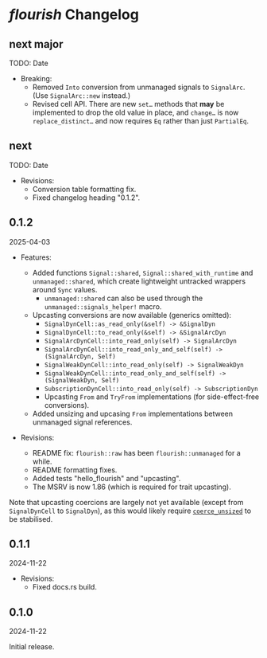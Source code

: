 # *flourish* Changelog

## next major

TODO: Date

- Breaking:
  - Removed `Into` conversion from unmanaged signals to `SignalArc`.  
    (Use `SignalArc::new` instead.)
  - Revised cell API. There are new `set…` methods that **may** be implemented to drop the old value in place, and `change…` is now `replace_distinct…` and now requires `Eq` rather than just `PartialEq`.

## next

TODO: Date

- Revisions:
  - Conversion table formatting fix.
  - Fixed changelog heading "0.1.2".

## 0.1.2

2025-04-03

- Features:
  - Added functions `Signal::shared`, `Signal::shared_with_runtime` and `unmanaged::shared`, which create lightweight untracked wrappers around `Sync` values.
    - `unmanaged::shared` can also be used through the `unmanaged::signals_helper!` macro.
  - Upcasting conversions are now available (generics omitted):
    - `SignalDynCell::as_read_only(&self) -> &SignalDyn`
    - `SignalDynCell::to_read_only(&self) -> &SignalArcDyn`
    - `SignalArcDynCell::into_read_only(self) -> SignalArcDyn`
    - `SignalArcDynCell::into_read_only_and_self(self) -> (SignalArcDyn, Self)`
    - `SignalWeakDynCell::into_read_only(self) -> SignalWeakDyn`
    - `SignalWeakDynCell::into_read_only_and_self(self) -> (SignalWeakDyn, Self)`
    - `SubscriptionDynCell::into_read_only(self) -> SubscriptionDyn`
    - Upcasting `From` and `TryFrom` implementations (for side-effect-free conversions).
  - Added unsizing and upcasing `From` implementations between unmanaged signal references.

- Revisions:
  - README fix: `flourish::raw` has been `flourish::unmanaged` for a while.
  - README formatting fixes.
  - Added tests "hello_flourish" and "upcasting".
  - The MSRV is now 1.86 (which is required for trait upcasting).

Note that upcasting coercions are largely not yet available (except from `SignalDynCell` to `SignalDyn`), as this would likely require [`coerce_unsized`](https://github.com/rust-lang/rust/issues/18598) to be stabilised.

## 0.1.1

2024-11-22

- Revisions:
  - Fixed docs.rs build.

## 0.1.0

2024-11-22

Initial release.
